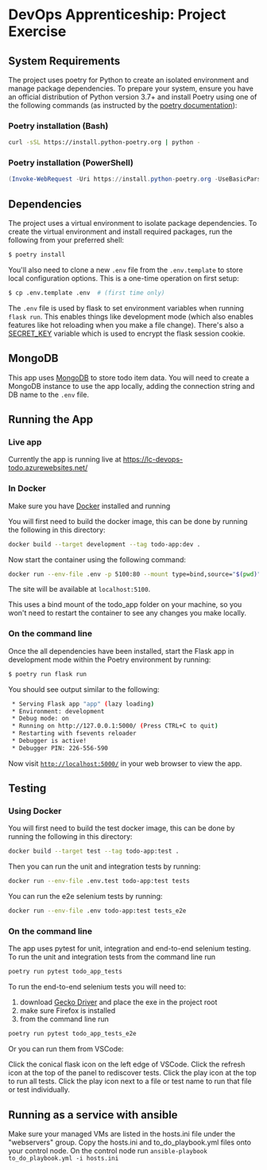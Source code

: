 # DevOps Apprenticeship: Project Exercise

## System Requirements

The project uses poetry for Python to create an isolated environment and manage package dependencies. To prepare your system, ensure you have an official distribution of Python version 3.7+ and install Poetry using one of the following commands (as instructed by the [poetry documentation](https://python-poetry.org/docs/#system-requirements)):

### Poetry installation (Bash)

```bash
curl -sSL https://install.python-poetry.org | python -
```

### Poetry installation (PowerShell)

```powershell
(Invoke-WebRequest -Uri https://install.python-poetry.org -UseBasicParsing).Content | python -
```

## Dependencies

The project uses a virtual environment to isolate package dependencies. To create the virtual environment and install required packages, run the following from your preferred shell:

```bash
$ poetry install
```

You'll also need to clone a new `.env` file from the `.env.template` to store local configuration options. This is a one-time operation on first setup:

```bash
$ cp .env.template .env  # (first time only)
```

The `.env` file is used by flask to set environment variables when running `flask run`. This enables things like development mode (which also enables features like hot reloading when you make a file change). There's also a [SECRET_KEY](https://flask.palletsprojects.com/en/1.1.x/config/#SECRET_KEY) variable which is used to encrypt the flask session cookie.

## MongoDB

This app uses [MongoDB](https://mongodb.com/) to store todo item data. You will need to create a MongoDB instance to use the app locally, adding the connection string and DB name to the `.env` file.

## Running the App

### Live app

Currently the app is running live at https://lc-devops-todo.azurewebsites.net/

### In Docker

Make sure you have [Docker](https://docs.docker.com/get-docker/) installed and running

You will first need to build the docker image, this can be done by running the following in this directory:
```bash
docker build --target development --tag todo-app:dev .
```

Now start the container using the following command:
```bash
docker run --env-file .env -p 5100:80 --mount type=bind,source="$(pwd)"/todo_app,target=/app/todo_app/todo_app -d todo-app:dev
```

The site will be available at `localhost:5100`.

This uses a bind mount of the todo_app folder on your machine, so you won't need to restart the container to see any changes you make locally.

### On the command line

Once the all dependencies have been installed, start the Flask app in development mode within the Poetry environment by running:
```bash
$ poetry run flask run
```

You should see output similar to the following:
```bash
 * Serving Flask app "app" (lazy loading)
 * Environment: development
 * Debug mode: on
 * Running on http://127.0.0.1:5000/ (Press CTRL+C to quit)
 * Restarting with fsevents reloader
 * Debugger is active!
 * Debugger PIN: 226-556-590
```
Now visit [`http://localhost:5000/`](http://localhost:5000/) in your web browser to view the app.

## Testing

### Using Docker

You will first need to build the test docker image, this can be done by running the following in this directory:
```bash
docker build --target test --tag todo-app:test .
```

Then you can run the unit and integration tests by running:
```bash
docker run --env-file .env.test todo-app:test tests
```

You can run the e2e selenium tests by running:
```bash
docker run --env-file .env todo-app:test tests_e2e
```

### On the command line

The app uses pytest for unit, integration and end-to-end selenium testing.
To run the unit and integration tests from the command line run
```bash
poetry run pytest todo_app_tests
```

To run the end-to-end selenium tests you will need to:
1. download [Gecko Driver](https://github.com/mozilla/geckodriver/releases) and place the exe in the project root
1. make sure Firefox is installed
1. from the command line run
```bash
poetry run pytest todo_app_tests_e2e
```

Or you can run them from VSCode:

Click the conical flask icon on the left edge of VSCode. Click the refresh icon at the top of the panel to rediscover tests. Click the play icon at the top to run all tests. Click the play icon next to a file or test name to run that file or test individually.

## Running as a service with ansible

Make sure your managed VMs are listed in the hosts.ini file under the "webservers" group.
Copy the hosts.ini and to_do_playbook.yml files onto your control node.
On the control node run `ansible-playbook to_do_playbook.yml -i hosts.ini`